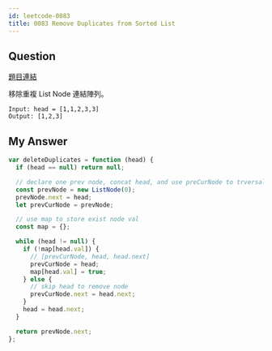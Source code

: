 ```yaml
---
id: leetcode-0083
title: 0083 Remove Duplicates from Sorted List
---
```


## Question

[題目連結](https://leetcode.com/problems/remove-duplicates-from-sorted-list/)

移除重複 List Node 連結陣列。

```
Input: head = [1,1,2,3,3]
Output: [1,2,3]
```

## My Answer

```js
var deleteDuplicates = function (head) {
  if (head == null) return null;

  // declare one prev node, concat head, and use preCurNode to trversal list
  const prevNode = new ListNode(0);
  prevNode.next = head;
  let prevCurNode = prevNode;

  // use map to store exist node val
  const map = {};

  while (head != null) {
    if (!map[head.val]) {
      // [prevCurNode, head, head.next]
      prevCurNode = head;
      map[head.val] = true;
    } else {
      // skip head to remove node
      prevCurNode.next = head.next;
    }
    head = head.next;
  }

  return prevNode.next;
};
```
